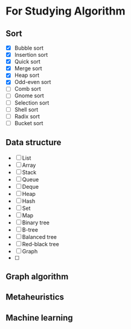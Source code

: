 # For Studying Algorithm
## Sort
- [x] Bubble sort
- [x] Insertion sort
- [x] Quick sort
- [x] Merge sort
- [x] Heap sort
- [x] Odd-even sort
- [ ] Comb sort
- [ ] Gnome sort
- [ ] Selection sort
- [ ] Shell sort
- [ ] Radix sort
- [ ] Bucket sort

## Data structure
- [ ] List
- [ ] Array
- [ ] Stack
- [ ] Queue
- [ ] Deque
- [ ] Heap
- [ ] Hash
- [ ] Set
- [ ] Map
- [ ] Binary tree
- [ ] B-tree
- [ ] Balanced tree
- [ ] Red-black tree
- [ ] Graph
- [ ] 

## Graph algorithm
## Metaheuristics
## Machine learning


